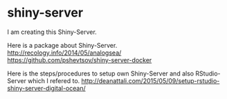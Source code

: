 # shiny-server
I am creating this Shiny-Server.

Here is a package about Shiny-Server.
<http://recology.info/2014/05/analogsea/>
<https://github.com/pshevtsov/shiny-server-docker>

Here is the steps/procedures to setup own Shiny-Server and also RStudio-Server which I refered to.
<http://deanattali.com/2015/05/09/setup-rstudio-shiny-server-digital-ocean/>

